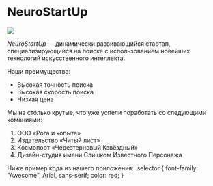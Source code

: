 # NeuroStartUp

![](https://netology-code.github.io/git-homeworks/introduction/assets/logo.png)

*NeuroStartUp* — динамически развивающийся стартап, специализирующийся на поиске с использованием 
 новейших технологий искусственного интеллекта.

Наши преимущества:
* Высокая точность поиска
* Высокая скорость поиска
* Низкая цена

Мы на столько крутые, что уже успели поработать со следующими команиями:

  1.  ООО «Рога и копыта»
  2.  Издательство «Читый лист»
  3.  Космопорт «Черезтерновый Кзвёздный»
  4.  Дизайн-студия имени Слишком Известного Персонажа

Ниже пример кода из нашего приложения:
.selector {
  font-family: "Awesome", Arial, sans-serif;
  color: red;
}